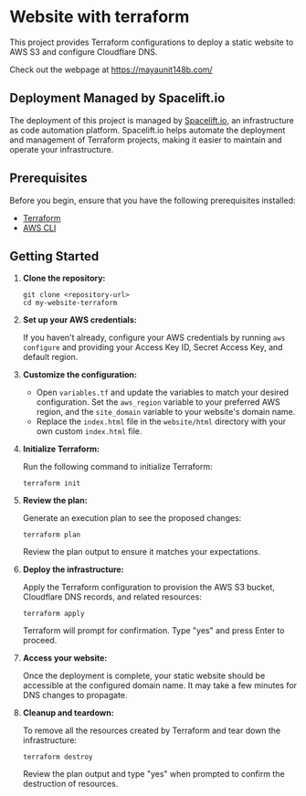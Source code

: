 # Website with terraform

This project provides Terraform configurations to deploy a static website to AWS S3 and configure Cloudflare DNS.

Check out the webpage at https://mayaunit148b.com/

## Deployment Managed by Spacelift.io

The deployment of this project is managed by [Spacelift.io](https://spacelift.io/), an infrastructure as code automation platform. Spacelift.io helps automate the deployment and management of Terraform projects, making it easier to maintain and operate your infrastructure.

## Prerequisites

Before you begin, ensure that you have the following prerequisites installed:

- [Terraform](https://www.terraform.io/downloads.html)
- [AWS CLI](https://aws.amazon.com/cli/)

## Getting Started

1. **Clone the repository:**

   ```shell
   git clone <repository-url>
   cd my-website-terraform
   ```

2. **Set up your AWS credentials:**

   If you haven't already, configure your AWS credentials by running `aws configure` and providing your Access Key ID, Secret Access Key, and default region.

3. **Customize the configuration:**

   - Open `variables.tf` and update the variables to match your desired configuration. Set the `aws_region` variable to your preferred AWS region, and the `site_domain` variable to your website's domain name.
   - Replace the `index.html` file in the `website/html` directory with your own custom `index.html` file.

4. **Initialize Terraform:**

   Run the following command to initialize Terraform:

   ```shell
   terraform init
   ```

5. **Review the plan:**

   Generate an execution plan to see the proposed changes:

   ```shell
   terraform plan
   ```

   Review the plan output to ensure it matches your expectations.

6. **Deploy the infrastructure:**

   Apply the Terraform configuration to provision the AWS S3 bucket, Cloudflare DNS records, and related resources:

   ```shell
   terraform apply
   ```

   Terraform will prompt for confirmation. Type "yes" and press Enter to proceed.

7. **Access your website:**

   Once the deployment is complete, your static website should be accessible at the configured domain name. It may take a few minutes for DNS changes to propagate.

8. **Cleanup and teardown:**

   To remove all the resources created by Terraform and tear down the infrastructure:

   ```shell
   terraform destroy
   ```

   Review the plan output and type "yes" when prompted to confirm the destruction of resources.
